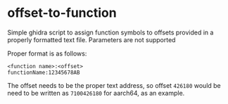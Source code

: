 # offset-to-function

Simple ghidra script to assign function symbols to offsets provided in a properly formatted text file. Parameters are not supported

Proper format is as follows:
```
<function name>:<offset>
functionName:12345678AB
```

The offset needs to be the proper text address, so offset `426180` would be need to be written as `7100426180` for aarch64, as an example.
